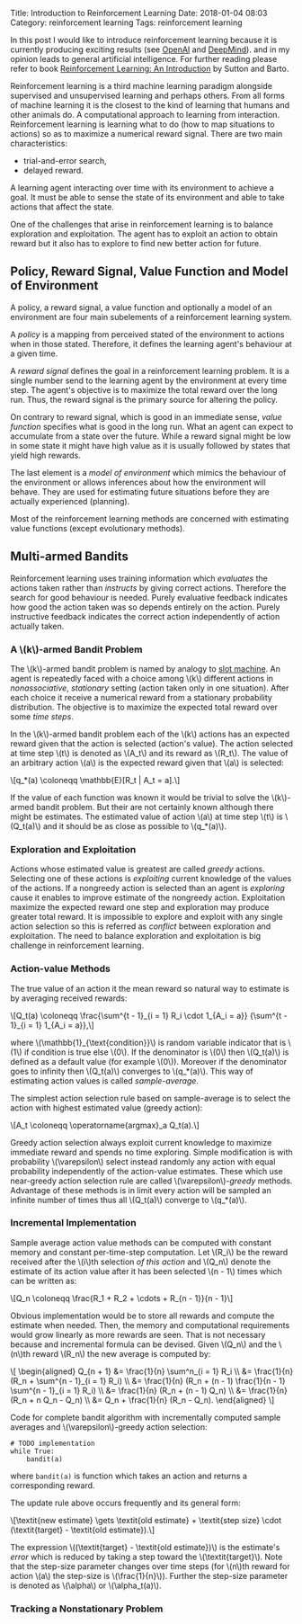Title: Introduction to Reinforcement Learning
Date: 2018-01-04 08:03
Category: reinforcement learning
Tags: reinforcement learning

In this post I would like to introduce reinforcement learning
because it is currently producing exciting results
(see [OpenAI] and [DeepMind]).
and in my opinion leads to general artificial intelligence.
For further reading please refer to book
[Reinforcement Learning: An Introduction][sutton2018] by Sutton and Barto.

[openai]: https://openai.com/ (OpenAI)
[deepmind]: https://deepmind.com/ (DeepMind)
[sutton2018]: http://incompleteideas.net/book/the-book-2nd.html
     (Sutton and Barto - Reinforcement Learning: An Introduction)

Reinforcement learning is a third machine learning paradigm alongside
supervised and unsupervised learning and perhaps others.
From all forms of machine learning it is the closest to the kind of learning
that humans and other animals do.
A computational approach to learning from interaction.
Reinforcement learning is learning what to do
(how to map situations to actions)
so as to maximize a numerical reward signal.
There are two main characteristics:

- trial-and-error search,
- delayed reward.

A learning agent interacting over time with its environment to achieve a goal.
It must be able to sense the state of its environment and able to take actions
that affect the state.

One of the challenges that arise in reinforcement learning is to balance
exploration and exploitation.
The agent has to exploit an action to obtain reward but it also has to explore
to find new better action for future.

## Policy, Reward Signal, Value Function and Model of Environment

A policy, a reward signal, a value function and optionally a model of an
environment are four main subelements of a reinforcement learning system.

A *policy* is a mapping from perceived stated of the environment to actions
when in those stated.
Therefore, it defines the learning agent's behaviour at a given time.

A *reward signal* defines the goal in a reinforcement learning problem.
It is a single number send to the learning agent by the environment at every
time step.
The agent's objective is to maximize the total reward over the long run.
Thus, the reward signal is the primary source for altering the policy.

On contrary to reward signal, which is good in an immediate sense,
*value function* specifies what is good in the long run.
What an agent can expect to accumulate from a state over the future.
While a reward signal might be low in some state it might have high value
as it is usually followed by states that yield high rewards.

The last element is a *model of environment* which mimics the behaviour
of the environment or allows inferences about how the environment will behave.
They are used for estimating future situations before they are actually
experienced (planning).

Most of the reinforcement learning methods are concerned with estimating value
functions (except evolutionary methods).

## Multi-armed Bandits

Reinforcement learning uses training information
which *evaluates* the actions taken
rather than *instructs* by giving correct actions.
Therefore the search for good behaviour is needed.
Purely evaluative feedback indicates how good the action taken was
so depends entirely on the action.
Purely instructive feedback indicates the correct action independently of
action actually taken.

### A \\(k\\)-armed Bandit Problem

The \\(k\\)-armed bandit problem is named by analogy to
[slot machine][slot-machine].
An agent is repeatedly faced with a choice among \\(k\\) different actions
in *nonassociative*, *stationary* setting (action taken only in one situation).
After each choice it receive a numerical reward from a stationary probability
distribution.
The objective is to maximize the expected total reward over some *time steps*.

[slot-machine]: https://en.wikipedia.org/wiki/Slot_machine (Slot Machine)

In the \\(k\\)-armed bandit problem each of the \\(k\\) actions has an expected reward
given that the action is selected (action's value).
The action selected at time step \\(t\\) is denoted as \\(A_t\\)
and its reward as \\(R_t\\).
The value of an arbitrary action \\(a\\) is the expected reward
given that \\(a\\) is selected:

\\[q\_\*(a) \coloneqq \mathbb{E}[R\_t | A\_t = a].\\]

If the value of each function was known it would be trivial to solve
the \\(k\\)-armed bandit problem.
But their are not certainly known although there might be estimates.
The estimated value of action \\(a\\) at time step \\(t\\) is \\(Q_t(a)\\)
and it should be as close as possible to \\(q_*(a)\\).

### Exploration and Exploitation

Actions whose estimated value is greatest are called *greedy* actions.
Selecting one of these actions is *exploiting* current knowledge of the
values of the actions.
If a nongreedy action is selected than an agent is *exploring*
cause it enables to improve estimate of the nongreedy action.
Exploitation maximize the expected reward one step
and exploration may produce greater total reward.
It is impossible to explore and exploit with any single action selection
so this is referred as *conflict* between exploration and exploitation.
The need to balance exploration and exploitation is big challenge in
reinforcement learning.

### Action-value Methods

The true value of an action it the mean reward
so natural way to estimate is by averaging received rewards:

\\[Q_t(a) \coloneqq \frac{\sum^{t - 1}\_{i = 1} R\_i \cdot 1\_{A\_i = a}}
{\sum^{t - 1}_{i = 1} 1\_{A\_i = a}},\\]

where \\(\mathbb{1}\_{\text{condition}}\\) is random variable indicator
that is \\(1\\) if condition is true else \\(0\\).
If the denominator is \\(0\\) then \\(Q_t(a)\\) is defined as a default value
(for example \\(0\\)).
Moreover if the denominator goes to infinity
then \\(Q_t(a)\\) converges to \\(q\_\*(a)\\).
This way of estimating action values is called *sample-average*.

The simplest action selection rule based on sample-average is to select the
action with highest estimated value (greedy action):

\\[A_t \coloneqq \operatorname{argmax}_a Q_t(a).\\]


Greedy action selection always exploit current knowledge to maximize immediate
reward and spends no time exploring.
Simple modification is with probability \\(\varepsilon\\) select instead
randomly any action with equal probability independently of the action-value
estimates.
These which use near-greedy action selection rule are called
\\(\varepsilon\\)*-greedy* methods.
Advantage of these methods is in limit every action will be sampled
an infinite number of times thus all \\(Q_t(a)\\) converge to \\(q\_\*(a)\\).

### Incremental Implementation

Sample average action value methods can be computed with constant memory
and constant per-time-step computation.
Let \\(R_i\\) be the reward received after the \\(i\\)th selection *of this action*
and \\(Q_n\\) denote the estimate of its action value
after it has been selected \\(n - 1\\) times
which can be written as:

\\[Q\_n \coloneqq \frac{R\_1 + R\_2 + \cdots + R\_{n - 1}}{n - 1}\\]

Obvious implementation would be to store all rewards
and compute the estimate when needed.
Then, the memory and computational requirements would grow linearly
as more rewards are seen.
That is not necessary because and incremental formula can be devised.
Given \\(Q_n\\) and the \\(n\\)th reward \\(R_n\\)
the new average is computed by:

\\[
\begin{aligned}
Q\_{n + 1} &= \frac{1}{n} \sum^n\_{i = 1} R\_i \\\\
          &= \frac{1}{n} (R\_n + \sum^{n - 1}\_{i = 1} R\_i) \\\\
          &= \frac{1}{n} (R\_n + (n - 1) \frac{1}{n - 1} \sum^{n - 1}\_{i = 1}
             R\_i) \\\\
          &= \frac{1}{n} (R\_n + (n - 1) Q\_n) \\\\
          &= \frac{1}{n} (R\_n + n Q\_n - Q\_n) \\\\
          &= Q\_n + \frac{1}{n} (R\_n - Q\_n).
\end{aligned}
\\]

Code for complete bandit algorithm with incrementally computed sample averages
and \\(\varepsilon\\)-greedy action selection:

```python3
# TODO implementation
while True:
    bandit(a)
```

where `bandit(a)` is function which takes an action
and returns a corresponding reward.

The update rule above occurs frequently and its general form:

\\[\textit{new estimate} \gets \textit{old estimate} + \textit{step size}
\cdot (\textit{target} - \textit{old estimate}).\\]

The expression \\((\textit{target} - \textit{old estimate})\\) is the estimate's
*error* which is reduced by taking a step toward the \\(\textit{target}\\).
Note that the step-size parameter changes over time steps
(for \\(n\\)th reward for action \\(a\\) the step-size is \\(\frac{1}{n}\\)).
Further the step-size parameter is denoted as \\(\alpha\\) or \\(\alpha_t(a)\\).

### Tracking a Nonstationary Problem
